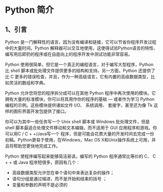 # Python 简介

## 1、引言
Python 是一门解释性的语言，因为没有编译和链接，它可以节省你程序开发过程中的大量时间。Python 解释器可以交互地使用，这使得试验Python语言的特性、编写用后即扔的程序或在自底向上的程序开发中测试功能非常容易。

Python 使用很简单，但它是一个真正的编程语言，对于编写大型程序，Python 比 shell 脚本或批处理文件提供更多的结构和支持。另一方面，Python 还提供了比 C 更多的错误检查，并且，作为一种高级语言，它有内置的高级数据类型，比如灵活的数组和字典。

Python 允许您将您的程序拆分成可以在其他 Python 程序中再次使用的模块。它拥有大量的标准模块，你可以将其用作你的程序的基础 — 或者作为学习 Python 编程的示例。这些模块提供诸如文件 I/O、 系统调用、 套接字，甚至还为像 Tk 这样的图形界面开发包提供了接口。

你可以为其中一些任务写一个 Unix shell 脚本或 Windows 批处理文件，但是 shell 脚本最适合处理文件移动和文本编辑，而不适用于 GUI 应用程序和游戏。你可以用C / C + +/Java写一个 程序，但是可能会花费大量的开发时间去完成一份初稿。Python更易于使用，在Windows，Mac OS X和Unix操作系统上可用，并且将帮助您更快地完成工作。

Python 使程序编写起来能够简洁易读。编写的 Python 程序通常比等价的 C、 C + + 或 Java 程序短很多，原因有几个：

+ 高级数据类型允许您在单个语句中来表达复杂的操作；
+ 语句分组是通过缩进，而不是开始和结束的括号 ；
+ 变量和参数的声明不是必须的